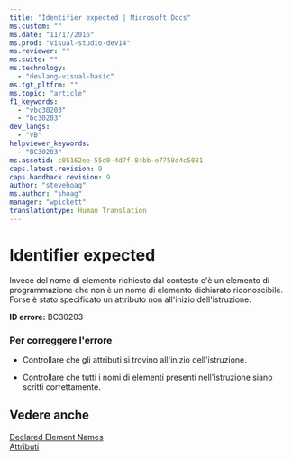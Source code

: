 ```yaml
---
title: "Identifier expected | Microsoft Docs"
ms.custom: ""
ms.date: "11/17/2016"
ms.prod: "visual-studio-dev14"
ms.reviewer: ""
ms.suite: ""
ms.technology: 
  - "devlang-visual-basic"
ms.tgt_pltfrm: ""
ms.topic: "article"
f1_keywords: 
  - "vbc30203"
  - "bc30203"
dev_langs: 
  - "VB"
helpviewer_keywords: 
  - "BC30203"
ms.assetid: c05162ee-55d0-4d7f-84bb-e7758d4c5081
caps.latest.revision: 9
caps.handback.revision: 9
author: "stevehoag"
ms.author: "shoag"
manager: "wpickett"
translationtype: Human Translation
---
```

# Identifier expected
Invece del nome di elemento richiesto dal contesto c'è un elemento di programmazione che non è un nome di elemento dichiarato riconoscibile.  Forse è stato specificato un attributo non all'inizio dell'istruzione.  
  
 **ID errore:** BC30203  
  
### Per correggere l'errore  
  
-   Controllare che gli attributi si trovino all'inizio dell'istruzione.  
  
-   Controllare che tutti i nomi di elementi presenti nell'istruzione siano scritti correttamente.  
  
## Vedere anche  
 [Declared Element Names](../../../visual-basic/programming-guide/language-features/declared-elements/declared-element-names.md)   
 [Attributi](../Topic/Attributes%20\(C%23%20and%20Visual%20Basic\).md)